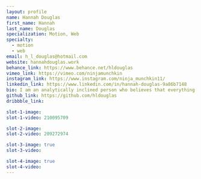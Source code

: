 ```yaml
---
layout: profile
name: Hannah Douglas
first_name: Hannah
last_name: Douglas
specialization: Motion, Web
specialty:
  - motion
  - web
email: h_l_douglas@hotmail.com
website: hannahdouglas.work
behance_link: https://www.behance.net/hldouglas
vimeo_link: https://vimeo.com/ninjamunchkin
instagram_link: https://www.instagram.com/ninja_munchkin11/
linkedin_link: https://www.linkedin.com/in/hannah-douglas-9a86b7148
bio: I am an analytically inclined person who believes that everything doesn't appear as it seems.
github_link: https://github.com/hldouglas
dribbble_link:

slot-1-image:
slot-1-video: 210095709

slot-2-image:
slot-2-video: 209272974

slot-3-image: true
slot-3-video:

slot-4-image: true
slot-4-video:
---
```


